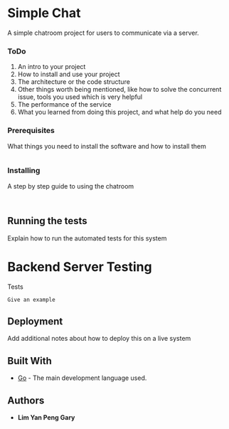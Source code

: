 # Simple Chat

A simple chatroom project for users to communicate via a server.

### ToDo

1. An intro to your project
2. How to install and use your project
3. The architecture or the code structure
4. Other things worth being mentioned, like how to solve the concurrent issue, tools you used which is very helpful
5. The performance of the service
6. What you learned from doing this project, and what help do you need

### Prerequisites

What things you need to install the software and how to install them

```

```

### Installing

A step by step guide to using the chatroom

```

```


```

```


## Running the tests

Explain how to run the automated tests for this system

# Backend Server Testing

Tests

```
Give an example
```


## Deployment

Add additional notes about how to deploy this on a live system

## Built With

* [Go](https://golang.org/) - The main development language used.

## Authors

* **Lim Yan Peng Gary** 

